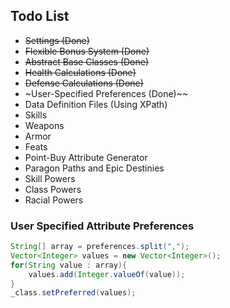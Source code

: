 ## Todo List
* ~~Settings (Done)~~
* ~~Flexible Bonus System (Done)~~
* ~~Abstract Base Classes (Done)~~
* ~~Health Calculations (Done)~~
* ~~Defense Calculations (Done)~~
* ~User-Specified Preferences (Done)~~
* Data Definition Files (Using XPath)
* Skills
* Weapons
* Armor
* Feats
* Point-Buy Attribute Generator
* Paragon Paths and Epic Destinies
* Skill Powers
* Class Powers
* Racial Powers

### User Specified Attribute Preferences
```java
String[] array = preferences.split(",");
Vector<Integer> values = new Vector<Integer>();
for(String value : array){
    values.add(Integer.valueOf(value));
}
_class.setPreferred(values);
```